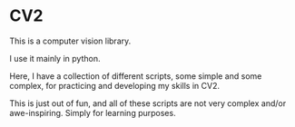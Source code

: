 # CV2

This is a computer vision library.

I use it mainly in python.

Here, I have a collection of different scripts, some simple and some complex, for practicing and developing my skills in CV2.

This is just out of fun, and all of these scripts are not very complex and/or awe-inspiring. Simply for learning purposes.